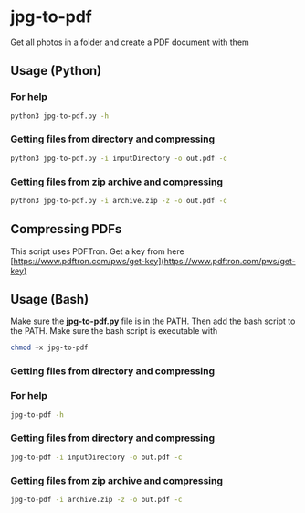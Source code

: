 # jpg-to-pdf
Get all photos in a folder and create a PDF document with them

## Usage (Python)
### For help
```bash
python3 jpg-to-pdf.py -h
```
### Getting files from directory and compressing
```bash
python3 jpg-to-pdf.py -i inputDirectory -o out.pdf -c
```
### Getting files from zip archive and compressing
```bash
python3 jpg-to-pdf.py -i archive.zip -z -o out.pdf -c
```
## Compressing PDFs
This script uses PDFTron. Get a key from here [https://www.pdftron.com/pws/get-key](https://www.pdftron.com/pws/get-key)

## Usage (Bash)
Make sure the **jpg-to-pdf.py** file is in the PATH. Then add the bash script to the PATH.
Make sure the bash script is executable with
```bash
chmod +x jpg-to-pdf
```
### Getting files from directory and compressing
### For help
```bash
jpg-to-pdf -h
```
### Getting files from directory and compressing
```bash
jpg-to-pdf -i inputDirectory -o out.pdf -c
```
### Getting files from zip archive and compressing
```bash
jpg-to-pdf -i archive.zip -z -o out.pdf -c
```
